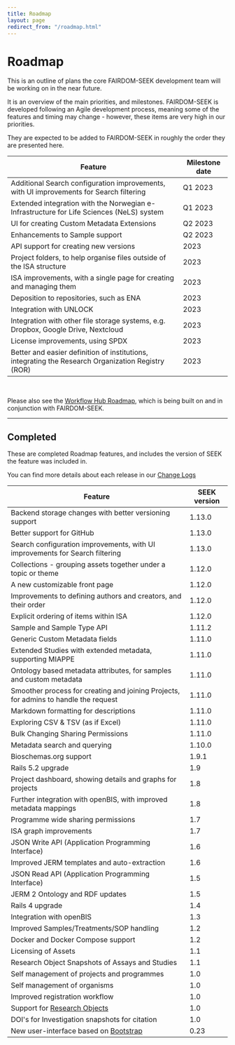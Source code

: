 ```yaml
---
title: Roadmap
layout: page
redirect_from: "/roadmap.html"
---
```


# Roadmap

This is an outline of plans the core FAIRDOM-SEEK development team will be working on in the near future.

It is an overview of the main priorities, and milestones. FAIRDOM-SEEK is developed following an Agile development process, meaning some of the features and timing may change - however, these items are very high in our priorities. 

They are expected to be added to FAIRDOM-SEEK in roughly the order they are presented here.

| Feature | Milestone date |
| --- | --- |
| Additional Search configuration improvements, with UI improvements for Search filtering | Q1 2023 |
| Extended integration with the Norwegian e-Infrastructure for Life Sciences (NeLS) system | Q1 2023 |
| UI for creating Custom Metadata Extensions | Q2 2023 |
| Enhancements to Sample support | Q2 2023 |
| API support for creating new versions | 2023 |
| Project folders, to help organise files outside of the ISA structure | 2023 |
| ISA improvements, with a single page for creating and managing them | 2023 |
| Deposition to repositories, such as ENA | 2023 |
| Integration with UNLOCK | 2023 |
| Integration with other file storage systems, e.g. Dropbox, Google Drive, Nextcloud | 2023 |
| License improvements, using SPDX | 2023 |
| Better and easier definition of institutions, integrating the Research Organization Registry (ROR) | 2023 |

<br/>

Please also see the [Workflow Hub Roadmap](https://about.workflowhub.eu/roadmap/), 
which is being built on and in conjunction with FAIRDOM-SEEK.


---


## Completed

These are completed Roadmap features, and includes the version of SEEK the feature was included in.

You can find more details about each release in our [Change Logs](/tech/releases/)


| Feature | SEEK version |
| --- | --- | 
| Backend storage changes with better versioning support | 1.13.0 |
| Better support for GitHub | 1.13.0 |
| Search configuration improvements, with UI improvements for Search filtering | 1.13.0 |
| Collections - grouping assets together under a topic or theme | 1.12.0 |
| A new customizable front page | 1.12.0 |
| Improvements to defining authors and creators, and their order | 1.12.0 |
| Explicit ordering of items within ISA | 1.12.0 |
| Sample and Sample Type API | 1.11.2 |
| Generic Custom Metadata fields | 1.11.0  |
| Extended Studies with extended metadata, supporting MIAPPE | 1.11.0 |
| Ontology based metadata attributes, for samples and custom metadata | 1.11.0 |
| Smoother process for creating and joining Projects, for admins to handle the request | 1.11.0 |
| Markdown formatting for descriptions | 1.11.0 |
| Exploring CSV & TSV (as if Excel) | 1.11.0 |
| Bulk Changing Sharing Permissions | 1.11.0 |
| Metadata search and querying | 1.10.0 |
| Bioschemas.org support | 1.9.1 |
| Rails 5.2 upgrade | 1.9 |
| Project dashboard, showing details and graphs for projects | 1.8  |
| Further integration with openBIS, with improved metadata mappings | 1.8  |
| Programme wide sharing permissions | 1.7  |
| ISA graph improvements | 1.7  |
| JSON Write API (Application Programming Interface) | 1.6  |
| Improved JERM templates and auto-extraction | 1.6 |
| JSON Read API (Application Programming Interface) | 1.5 |
| JERM 2 Ontology and RDF updates | 1.5 |
| Rails 4 upgrade | 1.4 |
| Integration with openBIS | 1.3 |
| Improved Samples/Treatments/SOP handling | 1.2  |
| Docker and Docker Compose support | 1.2 |
| Licensing of Assets | 1.1 |
| Research Object Snapshots of Assays and Studies | 1.1 |
| Self management of projects and programmes | 1.0 |
| Self management of organisms | 1.0 |
| Improved registration workflow | 1.0 |
| Support for [Research Objects](http://www.researchobject.org/) | 1.0 |
| DOI's for Investigation snapshots for citation | 1.0 |
| New user-interface based on [Bootstrap](http://getbootstrap.com) | 0.23 |

